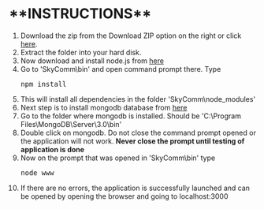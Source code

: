 <h1>**INSTRUCTIONS**</h1>
<ol>
  <li>Download the zip from the Download ZIP option on the right or click <a href="https://github.com/bullbuxter/SkyComm/archive/updates.zip">here</a>.</li>
  <li>Extract the folder into your hard disk.</li>
  <li>Now download and install node.js from <a href="https://nodejs.org" target="_blank">here</a></li>
  <li>Go to 'SkyComm\bin' and open command prompt there. Type <pre>npm install</pre></li>
  <li>This will install all dependencies in the folder 'SkyComm\node_modules'</li>
  <li>Next step is to install mongodb database from <a href="https://www.mongodb.org" target="_blank">here</a></li>
  <li>Go to the folder where mongodb is installed. Should be 'C:\Program Files\MongoDB\Server\3.0\bin'</li>
  <li>Double click on mongodb. Do not close the command prompt opened or the application will not work. <b>Never close the prompt until testing of application is done</b></li>
  <li>Now on the prompt that was opened in 'SkyComm\bin' type <pre>node www</pre></li>
  <li>If there are no errors, the application is successfully launched and can be opened by opening the browser and going to localhost:3000</li>
</ol>

